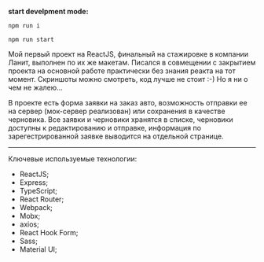 **start develpment mode:**

```
npm run i
```

```
npm run start
```

Мой первый проект на ReactJS, финальный на стажировке в компании Ланит, выполнен по их же макетам. Писался в совмещении с закрытием проекта на основной работе практически без знания реакта на тот момент. Скриншоты можно смотреть, код лучше не стоит :-) Но я ни о чем не жалею...

В проекте есть форма заявки на заказ авто, возможность отправки ее на сервер (мок-сервер реализован) или сохранения в качестве черновика.
Все заявки и черновики хранятся в списке, черновики доступны к редактированию и отправке, информация по зарегестрированной заявке выводится на отдельной странице.

---

Ключевые используемые технологии:

- ReactJS;
- Express;
- TypeScript;
- React Router;
- Webpack;
- Mobx;
- axios;
- React Hook Form;
- Sass;
- Material UI;
